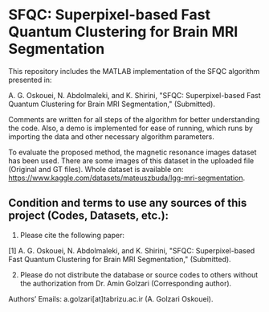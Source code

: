 # SFQC: Superpixel-based Fast Quantum Clustering for Brain MRI Segmentation

This repository includes the MATLAB implementation of the SFQC algorithm presented in:

A. G. Oskouei, N. Abdolmaleki, and K. Shirini, "SFQC: Superpixel-based Fast Quantum Clustering for Brain MRI Segmentation," (Submitted).

Comments are written for all steps of the algorithm for better understanding the code. Also, a demo is implemented for ease of running, which runs by importing the data and other necessary algorithm parameters.

To evaluate the proposed method, the magnetic resonance images dataset has been used. There are some images of this dataset in the uploaded file (Original and GT files). Whole dataset is available on: https://www.kaggle.com/datasets/mateuszbuda/lgg-mri-segmentation.

## Condition and terms to use any sources of this project (Codes, Datasets, etc.):

1) Please cite the following paper:

[1] A. G. Oskouei, N. Abdolmaleki, and K. Shirini, "SFQC: Superpixel-based Fast Quantum Clustering for Brain MRI Segmentation," (Submitted).

2) Please do not distribute the database or source codes to others without the authorization from Dr. Amin Golzari (Corresponding author).

Authors’ Emails: a.golzari[at]tabrizu.ac.ir (A. Golzari Oskouei).
